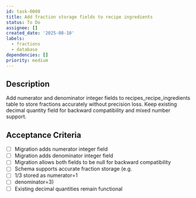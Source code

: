 ```yaml
---
id: task-0008
title: Add fraction storage fields to recipe ingredients
status: To Do
assignee: []
created_date: '2025-08-10'
labels:
  - fractions
  - database
dependencies: []
priority: medium
---
```


## Description

Add numerator and denominator integer fields to recipes_recipe_ingredients table to store fractions accurately without precision loss. Keep existing decimal quantity field for backward compatibility and mixed number support.

## Acceptance Criteria

- [ ] Migration adds numerator integer field
- [ ] Migration adds denominator integer field
- [ ] Migration allows both fields to be null for backward compatibility
- [ ] Schema supports accurate fraction storage (e.g.
- [ ] 1/3 stored as numerator=1
- [ ] denominator=3)
- [ ] Existing decimal quantities remain functional
